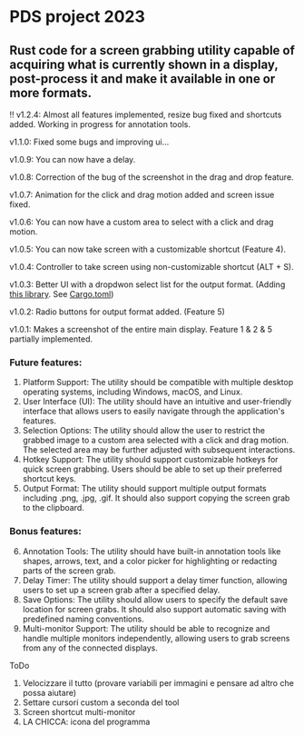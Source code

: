 # PDS project 2023
## Rust code for a screen grabbing utility capable of acquiring what is currently shown in a display, post-process it and make it available in one or more formats.

:bangbang: v1.2.4: Almost all features implemented, resize bug fixed and shortcuts added. Working in progress for annotation tools.


v1.1.0: Fixed some bugs and improving ui... 


v1.0.9: You can now have a delay.


v1.0.8: Correction of the bug of the screenshot in the drag and drop feature.

v1.0.7: Animation for the click and drag motion added and screen issue fixed.

v1.0.6: You can now have a custom area to select with a click and drag motion.


v1.0.5: You can now take screen with a customizable shortcut (Feature 4).


v1.0.4: Controller to take screen using non-customizable shortcut (ALT + S). 


v1.0.3: Better UI with a dropdwon select list for the output format. (Adding [this library](https://github.com/linebender/druid-widget-nursery). See [Cargo.toml](/project/Cargo.toml))


v1.0.2: Radio buttons for output format added. (Feature 5)


v1.0.1: Makes a screenshot of the entire main display. Feature 1 & 2 & 5 partially implemented.

### Future features:

1. Platform Support: The utility should be compatible with multiple desktop operating systems, including Windows, macOS, and Linux.
2. User Interface (UI): The utility should have an intuitive and user-friendly interface that allows users to easily navigate through the application's features.
3. Selection Options: The utility should allow the user to restrict the grabbed image to a custom area selected with a click and drag motion. The selected area may be further adjusted with subsequent interactions.
4. Hotkey Support: The utility should support customizable hotkeys for quick screen grabbing. Users should be able to set up their preferred shortcut keys.
5. Output Format: The utility should support multiple output formats including .png, .jpg, .gif. It should also support copying the screen grab to the clipboard.

### Bonus features:

6. Annotation Tools: The utility should have built-in annotation tools like shapes, arrows, text, and a color picker for highlighting or redacting parts of the screen grab.
7. Delay Timer: The utility should support a delay timer function, allowing users to set up a screen grab after a specified delay.
8. Save Options: The utility should allow users to specify the default save location for screen grabs. It should also support automatic saving with predefined naming conventions.
9. Multi-monitor Support: The utility should be able to recognize and handle multiple monitors independently, allowing users to grab screens from any of the connected displays.


ToDo
1) Velocizzare il tutto (provare variabili per immagini e pensare ad altro che possa aiutare)
2) Settare cursori custom a seconda del tool
3) Screen shortcut multi-monitor
4) LA CHICCA: icona del programma